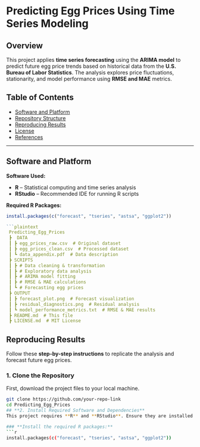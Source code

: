 # **Predicting Egg Prices Using Time Series Modeling**

## **Overview**  
This project applies **time series forecasting** using the **ARIMA model** to predict future egg price trends based on historical data from the **U.S. Bureau of Labor Statistics**. The analysis explores price fluctuations, stationarity, and model performance using **RMSE and MAE** metrics.

## **Table of Contents**  
- [Software and Platform](#software-and-platform)  
- [Repository Structure](#repository-structure)  
- [Reproducing Results](#reproducing-results)  
- [License](#license)  
- [References](#references)  

---

## **Software and Platform**  
**Software Used:**  
- **R** – Statistical computing and time series analysis  
- **RStudio** – Recommended IDE for running R scripts  

**Required R Packages:**  
```r
install.packages(c("forecast", "tseries", "astsa", "ggplot2"))

```plaintext
 Predicting_Egg_Prices  
 ┣  DATA  
 ┃ ┣ egg_prices_raw.csv  # Original dataset  
 ┃ ┣ egg_prices_clean.csv  # Processed dataset  
 ┃ ┗ data_appendix.pdf  # Data description  
 ┣ SCRIPTS  
 ┃ ┣ # Data cleaning & transformation  
 ┃ ┣ # Exploratory data analysis  
 ┃ ┣ # ARIMA model fitting  
 ┃ ┣ # RMSE & MAE calculations  
 ┃ ┗ # Forecasting egg prices  
 ┣ OUTPUT  
 ┃ ┣ forecast_plot.png  # Forecast visualization  
 ┃ ┣ residual_diagnostics.png  # Residual analysis  
 ┃ ┗ model_performance_metrics.txt  # RMSE & MAE results  
 ┣ README.md  # This file  
 ┣ LICENSE.md  # MIT License  

```
## **Reproducing Results**
Follow these **step-by-step instructions** to replicate the analysis and forecast future egg prices.

### **1. Clone the Repository**
First, download the project files to your local machine.
```bash
git clone https://github.com/your-repo-link
cd Predicting_Egg_Prices
## **2. Install Required Software and Dependencies**
This project requires **R** and **RStudio**. Ensure they are installed before proceeding.

### **Install the required R packages:**
```r
install.packages(c("forecast", "tseries", "astsa", "ggplot2"))
